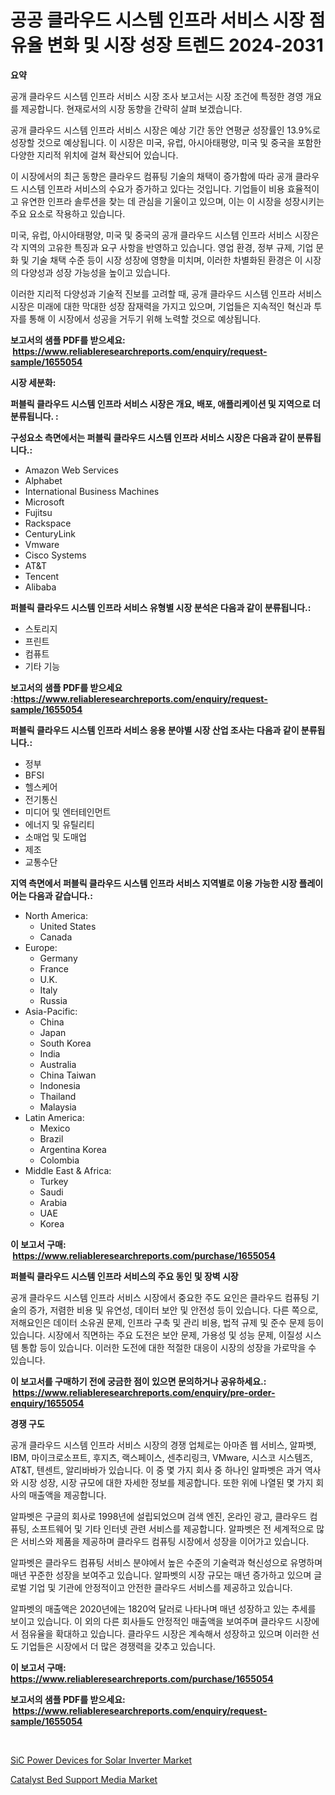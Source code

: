 <p><h1>공공 클라우드 시스템 인프라 서비스 시장 점유율 변화 및 시장 성장 트렌드 2024-2031</h1></p><p><strong>요약</strong></p>
<p><p>공개 클라우드 시스템 인프라 서비스 시장 조사 보고서는 시장 조건에 특정한 경영 개요를 제공합니다. 현재로서의 시장 동향을 간략히 살펴 보겠습니다.</p><p>공개 클라우드 시스템 인프라 서비스 시장은 예상 기간 동안 연평균 성장률인 13.9%로 성장할 것으로 예상됩니다. 이 시장은 미국, 유럽, 아시아태평양, 미국 및 중국을 포함한 다양한 지리적 위치에 걸쳐 확산되어 있습니다.</p><p>이 시장에서의 최근 동향은 클라우드 컴퓨팅 기술의 채택이 증가함에 따라 공개 클라우드 시스템 인프라 서비스의 수요가 증가하고 있다는 것입니다. 기업들이 비용 효율적이고 유연한 인프라 솔루션을 찾는 데 관심을 기울이고 있으며, 이는 이 시장을 성장시키는 주요 요소로 작용하고 있습니다.</p><p>미국, 유럽, 아시아태평양, 미국 및 중국의 공개 클라우드 시스템 인프라 서비스 시장은 각 지역의 고유한 특징과 요구 사항을 반영하고 있습니다. 영업 환경, 정부 규제, 기업 문화 및 기술 채택 수준 등이 시장 성장에 영향을 미치며, 이러한 차별화된 환경은 이 시장의 다양성과 성장 가능성을 높이고 있습니다.</p><p>이러한 지리적 다양성과 기술적 진보를 고려할 때, 공개 클라우드 시스템 인프라 서비스 시장은 미래에 대한 막대한 성장 잠재력을 가지고 있으며, 기업들은 지속적인 혁신과 투자를 통해 이 시장에서 성공을 거두기 위해 노력할 것으로 예상됩니다.</p></p>
<p><strong>보고서의 샘플 PDF를 받으세요: &nbsp;<a href="https://www.reliableresearchreports.com/enquiry/request-sample/1655054">https://www.reliableresearchreports.com/enquiry/request-sample/1655054</a></strong></p>
<p><strong>시장 세분화:</strong></p>
<p><strong> 퍼블릭 클라우드 시스템 인프라 서비스 시장은 개요, 배포, 애플리케이션 및 지역으로 더 분류됩니다. :</strong></p>
<p><strong>구성요소 측면에서는 퍼블릭 클라우드 시스템 인프라 서비스 시장은 다음과 같이 분류됩니다.:</strong></p>
<p><ul><li>Amazon Web Services</li><li>Alphabet</li><li>International Business Machines</li><li>Microsoft</li><li>Fujitsu</li><li>Rackspace</li><li>CenturyLink</li><li>Vmware</li><li>Cisco Systems</li><li>AT&T</li><li>Tencent</li><li>Alibaba</li></ul></p>
<p><strong> 퍼블릭 클라우드 시스템 인프라 서비스 유형별 시장 분석은 다음과 같이 분류됩니다.:</strong></p>
<p><ul><li>스토리지</li><li>프린트</li><li>컴퓨트</li><li>기타 기능</li></ul></p>
<p><strong>보고서의 샘플 PDF를 받으세요 :<a href="https://www.reliableresearchreports.com/enquiry/request-sample/1655054">https://www.reliableresearchreports.com/enquiry/request-sample/1655054</a></strong></p>
<p><strong> 퍼블릭 클라우드 시스템 인프라 서비스 응용 분야별 시장 산업 조사는 다음과 같이 분류됩니다.:</strong></p>
<p><ul><li>정부</li><li>BFSI</li><li>헬스케어</li><li>전기통신</li><li>미디어 및 엔터테인먼트</li><li>에너지 및 유틸리티</li><li>소매업 및 도매업</li><li>제조</li><li>교통수단</li></ul></p>
<p><strong>지역 측면에서 퍼블릭 클라우드 시스템 인프라 서비스 지역별로 이용 가능한 시장 플레이어는 다음과 같습니다.:</strong></p>
<p><ul>
    <li>
        North America:
        <ul>
            <li>United States</li>
            <li>Canada</li>
        </ul>
    </li>
    <li>
        Europe:
        <ul>
            <li>Germany</li>
            <li>France</li>
            <li>U.K.</li>
            <li>Italy</li>
            <li>Russia</li>
        </ul>
    </li>
    <li>
        Asia-Pacific:
        <ul>
            <li>China</li>
            <li>Japan</li>
            <li>South Korea</li>
            <li>India</li>
            <li>Australia</li>
            <li>China Taiwan</li>
            <li>Indonesia</li>
            <li>Thailand</li>
            <li>Malaysia</li>
        </ul>
    </li>
    <li>
        Latin America:
        <ul>
            <li>Mexico</li>
            <li>Brazil</li>
            <li>Argentina Korea</li>
            <li>Colombia</li>
        </ul>
    </li>
    <li>
        Middle East & Africa:
        <ul>
            <li>Turkey</li>
            <li>Saudi</li>
            <li>Arabia</li>
            <li>UAE</li>
            <li>Korea</li>
        </ul>
    </li>
    </ul></p>
<p><strong>이 보고서 구매: &nbsp;<a href="https://www.reliableresearchreports.com/purchase/1655054">https://www.reliableresearchreports.com/purchase/1655054</a></strong></p>
<p><strong>퍼블릭 클라우드 시스템 인프라 서비스의 주요 동인 및 장벽 시장</strong></p>
<p><p>공개 클라우드 시스템 인프라 서비스 시장에서 중요한 주도 요인은 클라우드 컴퓨팅 기술의 증가, 저렴한 비용 및 유연성, 데이터 보안 및 안전성 등이 있습니다. 다른 쪽으로, 저해요인은 데이터 소유권 문제, 인프라 구축 및 관리 비용, 법적 규제 및 준수 문제 등이 있습니다. 시장에서 직면하는 주요 도전은 보안 문제, 가용성 및 성능 문제, 이질성 시스템 통합 등이 있습니다. 이러한 도전에 대한 적절한 대응이 시장의 성장을 가로막을 수 있습니다.</p></p>
<p><strong>이 보고서를 구매하기 전에 궁금한 점이 있으면 문의하거나 공유하세요.: &nbsp;<a href="https://www.reliableresearchreports.com/enquiry/pre-order-enquiry/1655054">https://www.reliableresearchreports.com/enquiry/pre-order-enquiry/1655054</a></strong></p>
<p><strong>경쟁 구도</strong></p>
<p><p>공개 클라우드 시스템 인프라 서비스 시장의 경쟁 업체로는 아마존 웹 서비스, 알파벳, IBM, 마이크로소프트, 후지츠, 랙스페이스, 센추리링크, VMware, 시스코 시스템즈, AT&T, 텐센트, 알리바바가 있습니다. 이 중 몇 가지 회사 중 하나인 알파벳은 과거 역사와 시장 성장, 시장 규모에 대한 자세한 정보를 제공합니다. 또한 위에 나열된 몇 가지 회사의 매출액을 제공합니다. </p><p>알파벳은 구글의 회사로 1998년에 설립되었으며 검색 엔진, 온라인 광고, 클라우드 컴퓨팅, 소프트웨어 및 기타 인터넷 관련 서비스를 제공합니다. 알파벳은 전 세계적으로 많은 서비스와 제품을 제공하며 클라우드 컴퓨팅 시장에서 성장을 이어가고 있습니다. </p><p>알파벳은 클라우드 컴퓨팅 서비스 분야에서 높은 수준의 기술력과 혁신성으로 유명하며 매년 꾸준한 성장을 보여주고 있습니다. 알파벳의 시장 규모는 매년 증가하고 있으며 글로벌 기업 및 기관에 안정적이고 안전한 클라우드 서비스를 제공하고 있습니다. </p><p>알파벳의 매출액은 2020년에는 1820억 달러로 나타나며 매년 성장하고 있는 추세를 보이고 있습니다. 이 외의 다른 회사들도 안정적인 매출액을 보여주며 클라우드 시장에서 점유율을 확대하고 있습니다. 클라우드 시장은 계속해서 성장하고 있으며 이러한 선도 기업들은 시장에서 더 많은 경쟁력을 갖추고 있습니다.</p></p>
<p><strong>이 보고서 구매: &nbsp; <a href="https://www.reliableresearchreports.com/purchase/1655054">https://www.reliableresearchreports.com/purchase/1655054</a></strong></p>
<p><strong>보고서의 샘플 PDF를 받으세요: &nbsp;<a href="https://www.reliableresearchreports.com/enquiry/request-sample/1655054">https://www.reliableresearchreports.com/enquiry/request-sample/1655054</a></strong><strong></strong></p>
<p>&nbsp;</p>
<p><p><a href="https://github.com/Sinjinluong3e0awx2m195k76/Market-Research-Report-List-1/blob/main/sic-power-devices-for-solar-inverter-market.md">SiC Power Devices for Solar Inverter Market</a></p><p><a href="https://simplistic-meeting-7ee.notion.site/Catalyst-Bed-Support-Media-Market-with-the-goal-of-estimating-the-market-size-and-future-growth-pote-9db15a17fe494c4c91d797a8b35b1257">Catalyst Bed Support Media Market</a></p></p>